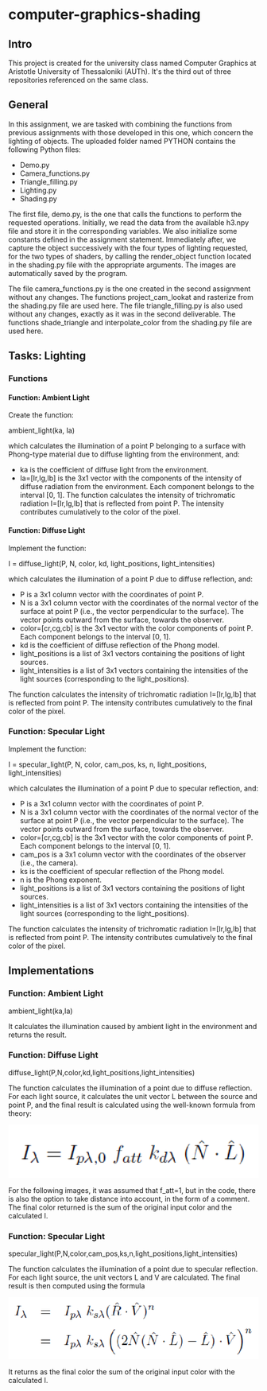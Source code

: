 # computer-graphics-shading
## Intro
This project is created for the university class named Computer Graphics at Aristotle University of Thessaloniki (AUTh). It's the third out of three repositories referenced on the same class.

## General
In this assignment, we are tasked with combining the functions from previous assignments with those developed in this one, which concern the lighting of objects. The uploaded folder named PYTHON contains the following Python files:
* Demo.py
* Camera_functions.py
* Triangle_filling.py
* Lighting.py
* Shading.py
  
The first file, demo.py, is the one that calls the functions to perform the requested operations. Initially, we read the data from the available h3.npy file and store it in the corresponding variables. We also initialize some constants defined in the assignment statement. Immediately after, we capture the object successively with the four types of lighting requested, for the two types of shaders, by calling the render_object function located in the shading.py file with the appropriate arguments. The images are automatically saved by the program.

The file camera_functions.py is the one created in the second assignment without any changes. The functions project_cam_lookat and rasterize from the shading.py file are used here. The file triangle_filling.py is also used without any changes, exactly as it was in the second deliverable. The functions shade_triangle and interpolate_color from the shading.py file are used here.

## Tasks: Lighting
### Functions
#### Function: Ambient Light
Create the function:

ambient_light(ka, Ia)

which calculates the illumination of a point P belonging to a surface with Phong-type material due to diffuse lighting from the environment, and:
* ka is the coefficient of diffuse light from the environment.
* Ia=[Ir,Ig,Ib] is the 3x1 vector with the components of the intensity of diffuse radiation from the environment. Each component belongs to the interval [0, 1].
The function calculates the intensity of trichromatic radiation I=[Ir,Ig,Ib] that is reflected from point P. The intensity contributes cumulatively to the color of the pixel.

#### Function: Diffuse Light
Implement the function:

I = diffuse_light(P, N, color, kd, light_positions, light_intensities)

which calculates the illumination of a point P due to diffuse reflection, and:
* P is a 3x1 column vector with the coordinates of point P.
* N is a 3x1 column vector with the coordinates of the normal vector of the surface at point P (i.e., the vector perpendicular to the surface). The vector points outward from the surface, towards the observer.
* color=[cr,cg,cb] is the 3x1 vector with the color components of point P. Each component belongs to the interval [0, 1].
* kd is the coefficient of diffuse reflection of the Phong model.
* light_positions is a list of 3x1 vectors containing the positions of light sources.
* light_intensities is a list of 3x1 vectors containing the intensities of the light sources (corresponding to the light_positions).
  
The function calculates the intensity of trichromatic radiation I=[Ir,Ig,Ib] that is reflected from point P. The intensity contributes cumulatively to the final color of the pixel.

### Function: Specular Light
Implement the function:

I = specular_light(P, N, color, cam_pos, ks, n, light_positions, light_intensities)

which calculates the illumination of a point P due to specular reflection, and:
* P is a 3x1 column vector with the coordinates of point P.
* N is a 3x1 column vector with the coordinates of the normal vector of the surface at point P (i.e., the vector perpendicular to the surface). The vector points outward from the surface, towards the observer.
* color=[cr,cg,cb] is the 3x1 vector with the color components of point P. Each component belongs to the interval [0, 1].
* cam_pos is a 3x1 column vector with the coordinates of the observer (i.e., the camera).
* ks is the coefficient of specular reflection of the Phong model.
* n is the Phong exponent.
* light_positions is a list of 3x1 vectors containing the positions of light sources.
* light_intensities is a list of 3x1 vectors containing the intensities of the light sources (corresponding to the light_positions).
  
The function calculates the intensity of trichromatic radiation I=[Ir,Ig,Ib] that is reflected from point P. The intensity contributes cumulatively to the final color of the pixel.

## Implementations
### Function: Ambient Light
ambient_light(ka,Ia)

It calculates the illumination caused by ambient light in the environment and returns the result.

### Function: Diffuse Light
diffuse_light(P,N,color,kd,light_positions,light_intensities)

The function calculates the illumination of a point due to diffuse reflection. For each light source, it calculates the unit vector L between the source and point P, and the final result is calculated using the well-known formula from theory:

![Diffuse light formula](/images/diff_light.png)

For the following images, it was assumed that f_att=1, but in the code, there is also the option to take distance into account, in the form of a comment. The final color returned is the sum of the original input color and the calculated I.

### Function: Specular Light
specular_light(P,N,color,cam_pos,ks,n,light_positions,light_intensities)

The function calculates the illumination of a point due to specular reflection. For each light source, the unit vectors L and V are calculated. The final result is then computed using the formula

![Specular light formula](/images/spec_light.png)

It returns as the final color the sum of the original input color with the calculated I.
